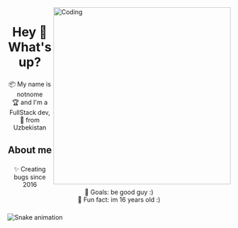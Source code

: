 <img align="right" alt="Coding" width="400" src="https://i.pinimg.com/originals/6d/45/0c/6d450c1497b2cda38f30a427848f11a3.gif">

<h1 align="center">Hey 👋 What's up?</h1>

###

<p align="center">📦 My name is notnome<br> 🏆 and I'm a FullStack dev,<br>🎉 from Uzbekistan</p>

###

<h2 align="center">About me</h2>

###

<p align="center">✨ Creating bugs since 2016<br>🎯 Goals: be good guy :)<br>🎲 Fun fact: im 16 years old :)</p>

###

<img src="https://raw.githubusercontent.com/notnomes/notnomes/output/snake.svg" alt="Snake animation" />

###
